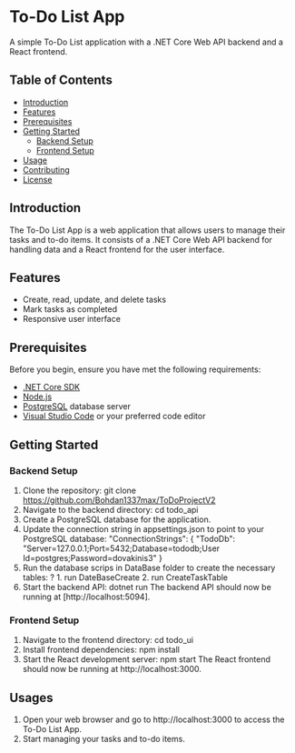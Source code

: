 # To-Do List App

A simple To-Do List application with a .NET Core Web API backend and a React frontend.

## Table of Contents

- [Introduction](#introduction)
- [Features](#features)
- [Prerequisites](#prerequisites)
- [Getting Started](#getting-started)
  - [Backend Setup](#backend-setup)
  - [Frontend Setup](#frontend-setup)
- [Usage](#usage)
- [Contributing](#contributing)
- [License](#license)

## Introduction

The To-Do List App is a web application that allows users to manage their tasks and to-do items. It consists of a .NET Core Web API backend for handling data and a React frontend for the user interface.

## Features

- Create, read, update, and delete tasks
- Mark tasks as completed
- Responsive user interface

## Prerequisites

Before you begin, ensure you have met the following requirements:

- [.NET Core SDK](https://dotnet.microsoft.com/download/dotnet)
- [Node.js](https://nodejs.org/)
- [PostgreSQL](https://www.postgresql.org/) database server
- [Visual Studio Code](https://code.visualstudio.com/) or your preferred code editor

## Getting Started

### Backend Setup

1. Clone the repository:
  git clone https://github.com/Bohdan1337max/ToDoProjectV2
2. Navigate to the backend directory:
  cd todo_api
3. Create a PostgreSQL database for the application.  
4. Update the connection string in appsettings.json to point to your PostgreSQL database:
  "ConnectionStrings": {
   "TodoDb": "Server=127.0.0.1;Port=5432;Database=tododb;User Id=postgres;Password=dovakinis3"
  }
5. Run the database scrips in DataBase folder to create the necessary tables:
   ? 1. run DateBaseCreate
     2. run CreateTaskTable
6. Start the backend API:
  dotnet run
The backend API should now be running at [http://localhost:5094].

### Frontend Setup

1. Navigate to the frontend directory: cd todo_ui
2. Install frontend dependencies: npm install
3. Start the React development server: npm start
The React frontend should now be running at http://localhost:3000.
## Usages

1. Open your web browser and go to http://localhost:3000 to access the To-Do List App.
2. Start managing your tasks and to-do items.
